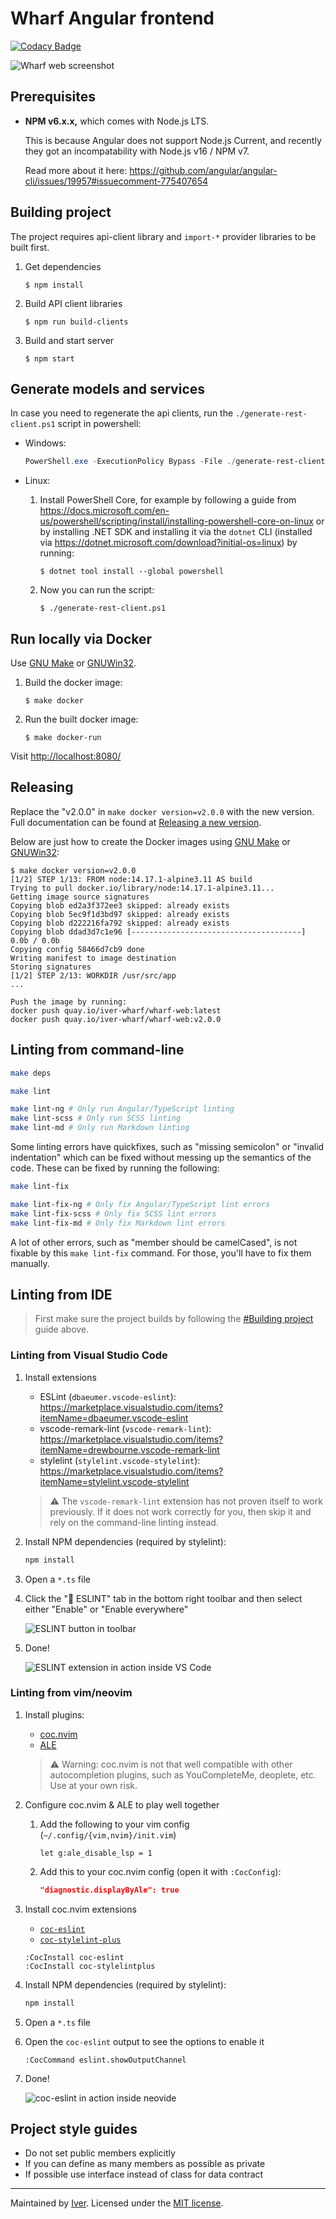 # Wharf Angular frontend

[![Codacy Badge](https://app.codacy.com/project/badge/Grade/89402a769e2d4b70ba15ff29992ae6ed)](https://www.codacy.com/gh/iver-wharf/wharf-web/dashboard?utm_source=github.com\&utm_medium=referral\&utm_content=iver-wharf/wharf-web\&utm_campaign=Badge_Grade)

![Wharf web screenshot](docs/screenshot.jpg)

## Prerequisites

- **NPM v6.x.x,** which comes with Node.js LTS.

  This is because Angular does not support Node.js Current, and recently they
  got an incompatability with Node.js v16 / NPM v7.

  Read more about it here:
  <https://github.com/angular/angular-cli/issues/19957#issuecomment-775407654>

## Building project

The project requires api-client library and `import-*` provider libraries to be
built first.

1. Get dependencies

   ```console
   $ npm install
   ```

2. Build API client libraries

   ```console
   $ npm run build-clients
   ```

3. Build and start server

   ```console
   $ npm start
   ```

## Generate models and services

In case you need to regenerate the api clients, run the
`./generate-rest-client.ps1` script in powershell:

- Windows:

  ```powershell
  PowerShell.exe -ExecutionPolicy Bypass -File ./generate-rest-client.ps1
  ```

- Linux:

  1. Install PowerShell Core, for example by following a guide from <https://docs.microsoft.com/en-us/powershell/scripting/install/installing-powershell-core-on-linux>
     or by installing .NET SDK and installing it via the `dotnet` CLI
     (installed via <https://dotnet.microsoft.com/download?initial-os=linux>)
     by running:

     ```console
     $ dotnet tool install --global powershell
     ```

  2. Now you can run the script:

     ```console
     $ ./generate-rest-client.ps1
     ```

## Run locally via Docker

Use [GNU Make](https://www.gnu.org/software/make/) or [GNUWin32](http://gnuwin32.sourceforge.net/install.html).

1. Build the docker image:

   ```console
   $ make docker
   ```

2. Run the built docker image:

   ```console
   $ make docker-run
   ```

Visit <http://localhost:8080/>

## Releasing

Replace the "v2.0.0" in `make docker version=v2.0.0` with the new version. Full
documentation can be found at [Releasing a new version](https://iver-wharf.github.io/#/development/releasing-a-new-version).

Below are just how to create the Docker images using [GNU Make](https://www.gnu.org/software/make/)
or [GNUWin32](http://gnuwin32.sourceforge.net/install.html):

```console
$ make docker version=v2.0.0
[1/2] STEP 1/13: FROM node:14.17.1-alpine3.11 AS build
Trying to pull docker.io/library/node:14.17.1-alpine3.11...
Getting image source signatures
Copying blob ed2a3f372ee3 skipped: already exists
Copying blob 5ec9f1d3bd97 skipped: already exists
Copying blob d222216fa792 skipped: already exists
Copying blob ddad3d7c1e96 [--------------------------------------] 0.0b / 0.0b
Copying config 58466d7cb9 done
Writing manifest to image destination
Storing signatures
[1/2] STEP 2/13: WORKDIR /usr/src/app
...

Push the image by running:
docker push quay.io/iver-wharf/wharf-web:latest
docker push quay.io/iver-wharf/wharf-web:v2.0.0
```

## Linting from command-line

```sh
make deps

make lint

make lint-ng # Only run Angular/TypeScript linting
make lint-scss # Only run SCSS linting
make lint-md # Only run Markdown linting
```

Some linting errors have quickfixes, such as "missing semicolon" or
"invalid indentation" which can be fixed without messing up the semantics of the
code. These can be fixed by running the following:

```sh
make lint-fix

make lint-fix-ng # Only fix Angular/TypeScript lint errors
make lint-fix-scss # Only fix SCSS lint errors
make lint-fix-md # Only fix Markdown lint errors
```

A lot of other errors, such as "member should be camelCased", is not fixable by
this `make lint-fix` command. For those, you'll have to fix them manually.

## Linting from IDE

> First make sure the project builds by following the [#Building project](#building-project)
> guide above.

### Linting from Visual Studio Code

1. Install extensions

   - ESLint (`dbaeumer.vscode-eslint`): <https://marketplace.visualstudio.com/items?itemName=dbaeumer.vscode-eslint>
   - vscode-remark-lint (`vscode-remark-lint`): <https://marketplace.visualstudio.com/items?itemName=drewbourne.vscode-remark-lint>
   - stylelint (`stylelint.vscode-stylelint`): <https://marketplace.visualstudio.com/items?itemName=stylelint.vscode-stylelint>

   > :warning: The `vscode-remark-lint` extension has not proven itself to work
   > previously. If it does not work correctly for you, then skip it and rely
   > on the command-line linting instead.

2. Install NPM dependencies (required by stylelint):

   ```sh
   npm install
   ```

3. Open a `*.ts` file

4. Click the "🚫 ESLINT" tab in the bottom right toolbar and then select
   either "Enable" or "Enable everywhere"

   ![ESLINT button in toolbar](./docs/linting-in-vscode-enable.png)

5. Done!

   ![ESLINT extension in action inside VS Code](./docs/linting-in-vscode.png)

### Linting from vim/neovim

1. Install plugins:

   - [coc.nvim](https://github.com/neoclide/coc-eslint)
   - [ALE](https://github.com/dense-analysis/ale)

   > :warning: Warning: coc.nvim is not that well compatible with other
   > autocompletion plugins, such as YouCompleteMe, deoplete, etc. Use at your
   > own risk.

2. Configure coc.nvim & ALE to play well together

   1. Add the following to your vim config (`~/.config/{vim,nvim}/init.vim`)

      ```vim
      let g:ale_disable_lsp = 1
      ```

   2. Add this to your coc.nvim config (open it with `:CocConfig`):

      ```json
      "diagnostic.displayByAle": true
      ```

3. Install coc.nvim extensions

   - [`coc-eslint`](https://github.com/neoclide/coc-eslint)
   - [`coc-stylelint-plus`](https://github.com/bmatcuk/coc-stylelintplus)

   ```vim
   :CocInstall coc-eslint
   :CocInstall coc-stylelintplus
   ```

4. Install NPM dependencies (required by stylelint):

   ```sh
   npm install
   ```

5. Open a `*.ts` file

6. Open the `coc-eslint` output to see the options to enable it

   ```vim
   :CocCommand eslint.showOutputChannel
   ```

7. Done!

   ![coc-eslint in action inside neovide](./docs/linting-in-neovide.png)

## Project style guides

- Do not set public members explicitly
- If you can define as many members as possible as private
- If possible use interface instead of class for data contract

---

Maintained by [Iver](https://www.iver.com/en).
Licensed under the [MIT license](./LICENSE).
